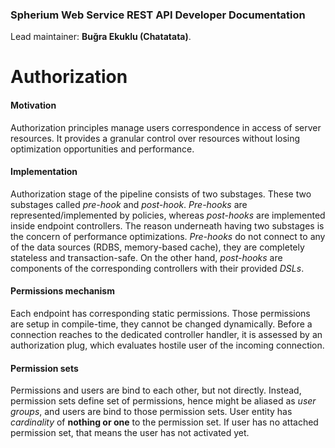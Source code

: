 ### Spherium Web Service REST API Developer Documentation

Lead maintainer: **Buğra Ekuklu (Chatatata)**.

# Authorization

#### Motivation
Authorization principles manage users correspondence in access of server resources.
It provides a granular control over resources without losing optimization opportunities and performance.

#### Implementation
Authorization stage of the pipeline consists of two substages. 
These two substages called *pre-hook* and *post-hook*. 
*Pre-hooks* are represented/implemented by policies, whereas *post-hooks* are implemented inside endpoint controllers.
The reason underneath having two substages is the concern of performance optimizations. 
*Pre-hooks* do not connect to any of the data sources (RDBS, memory-based cache), they are completely stateless and transaction-safe.
On the other hand, *post-hooks* are components of the corresponding controllers with their provided *DSLs*.

#### Permissions mechanism
Each endpoint has corresponding static permissions. 
Those permissions are setup in compile-time, they cannot be changed dynamically.
Before a connection reaches to the dedicated controller handler, it is assessed by an authorization plug, which evaluates hostile user of the incoming connection.

#### Permission sets
Permissions and users are bind to each other, but not directly. 
Instead, permission sets define set of permissions, hence might be aliased as *user groups*, and users are bind to those permission sets. User entity has *cardinality* of **nothing or one** to the permission set.
If user has no attached permission set, that means the user has not activated yet.

